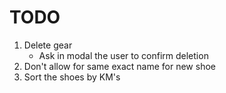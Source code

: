 # TODO

1. Delete gear
    - Ask in modal the user to confirm deletion
2. Don't allow for same exact name for new shoe
3. Sort the shoes by KM's

